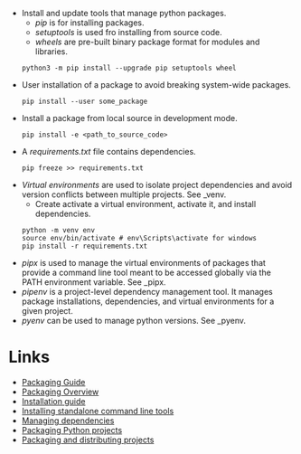 - Install and update tools that manage python packages.
  - *pip* is for installing packages.
  - *setuptools* is used fro installing from source code.
  - *wheels* are pre-built binary package format for modules and libraries.
  ```
  python3 -m pip install --upgrade pip setuptools wheel
  ```
- User installation of a package to avoid breaking system-wide packages.
  ```
  pip install --user some_package
  ```
- Install a package from local source in development mode.
  ```
  pip install -e <path_to_source_code>
  ```
- A *requirements.txt* file contains dependencies.
  ```
  pip freeze >> requirements.txt
  ```
- *Virtual environments* are used to isolate project dependencies and avoid
  version conflicts between multiple projects. See _venv.
  - Create activate a virtual environment, activate it, and install dependencies.
  ```
  python -m venv env
  source env/bin/activate # env\Scripts\activate for windows
  pip install -r requirements.txt
  ```
- *pipx* is used to manage the virtual environments of packages that provide a
  command line tool meant to be accessed globally via the PATH environment
  variable. See _pipx. 
- *pipenv* is a project-level dependency management tool. It manages package
  installations, dependencies, and virtual environments for a given project.
- *pyenv* can be used to manage python versions. See _pyenv.

# Links
- [Packaging Guide](https://packaging.python.org/en/latest/)
- [Packaging Overview](https://packaging.python.org/en/latest/overview/)
- [Installation guide](https://packaging.python.org/en/latest/tutorials/installing-packages/)
- [Installing standalone command line tools](https://packaging.python.org/en/latest/guides/installing-stand-alone-command-line-tools/)
- [Managing dependencies](https://packaging.python.org/en/latest/tutorials/managing-dependencies/#managing-dependencies)
- [Packaging Python projects](https://packaging.python.org/en/latest/tutorials/packaging-projects/#)
- [Packaging and distributing projects](https://packaging.python.org/en/latest/guides/distributing-packages-using-setuptools/#distributing-packages)
